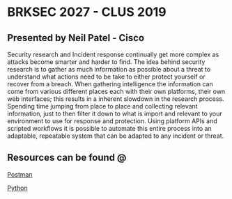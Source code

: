 BRKSEC 2027 - CLUS 2019
=========================
Presented by Neil Patel - Cisco 
--------------------------

Security research and Incident response continually get more complex as attacks become smarter and harder to find. The idea behind security research is to gather as much information as possible about a threat to understand what actions need to be take to either protect yourself or recover from a breach. When gathering intelligence the information can come from various different places each with their own platforms, their own web interfaces; this results in a inherent slowdown in the research process. Spending time jumping from place to place and collecting relevant information, just to then filter it down to what is import and relevant to your environment to use for response and protection. Using platform APIs and scripted workflows it is possible to automate this entire process into an adaptable, repeatable system that can be adapted to any incident or threat.

Resources can be found @
-----------------------

[Postman](https://www.getpostman.com/downloads/)

[Python](https://www.python.org/downloads/)


